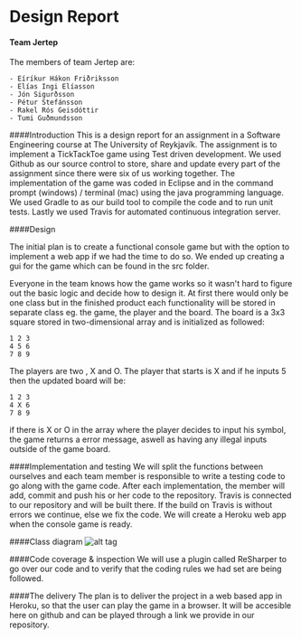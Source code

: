 # Design Report 

#### Team Jertep
The members of team Jertep are:

	- Eíríkur Hákon Friðriksson
	- Elías Ingi Elíasson
	- Jón Sigurðsson
	- Pétur Stefánsson
	- Rakel Rós Geisdóttir
	- Tumi Guðmundsson

####Introduction
This is a design report for an assignment in a Software Engineering course at The University of Reykjavík. The assignment is to implement a TickTackToe game using Test driven development. We used Github as our source control to store, share and update every part of the assignment since there were six of us working together. The implementation of the game was coded in Eclipse and in the command prompt (windows) / terminal (mac) using the java programming language. We used Gradle to as our build tool to compile the code and to run unit tests. Lastly we used Travis for automated continuous integration server.

####Design

The initial plan is to create a functional console game but with the option to implement a web app if we had the time to do so. 
We ended up creating a gui for the game which can be found in the src folder.

Everyone in the team knows how the game works so it wasn't hard to figure out the basic logic and decide how to design it. At first there would only be one class but in the finished product each functionality will be stored in separate  class eg. the game, the player and the board.
The board is a 3x3 square stored in two-dimensional array and is initialized as followed:

	1 2 3
	4 5 6
	7 8 9
	
The players are two , X and O. The player that starts is X and if he inputs 5 then the updated board will be:

	1 2 3
	4 X 6
	7 8 9
	
if there is X or O in the array where the player decides to input his symbol, the game returns a error message, aswell as having any illegal inputs outside of the game board.

####Implementation and testing
We will split the functions between ourselves and each team member is responsible to write a testing code to go along with the game code. After each implementation, the member will add, commit and push his or her code to the repository. Travis is connected to our repository and will be built there. If the build on Travis is without errors we continue, else we fix the code.
We will create a Heroku web app when the console game is ready.

####Class diagram
![alt tag](https://scontent-lhr3-1.xx.fbcdn.net/v/t34.0-12/14874890_1121240174650295_70463752_n.jpg?oh=eee853700f9d108f4c0ef1d8cfeb8d25&oe=581819AE)

####Code coverage & inspection
We will use a plugin called ReSharper to go over our code and to verify that the coding rules we had set are being followed.

####The delivery
The plan is to deliver the project in a web based app in Heroku, so that the user can play the game in a browser. It will be accesible here on github and can be played through a link we provide in our repository.
